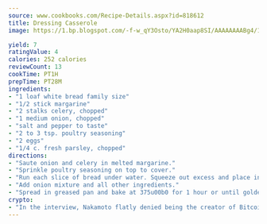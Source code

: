 ```yaml
---
source: www.cookbooks.com/Recipe-Details.aspx?id=818612
title: Dressing Casserole
image: https://1.bp.blogspot.com/-f-w_qY3Osto/YA2H0aap8SI/AAAAAAAABg4/17myAO5s9b8JksYvWDXpYkaDlcY0g6k_gCLcBGAsYHQ/s296/3.png

yield: 7
ratingValue: 4
calories: 252 calories
reviewCount: 13
cookTime: PT1H
prepTime: PT28M
ingredients:
- "1 loaf white bread family size"
- "1/2 stick margarine"
- "2 stalks celery, chopped"
- "1 medium onion, chopped"
- "salt and pepper to taste"
- "2 to 3 tsp. poultry seasoning"
- "2 eggs"
- "1/4 c. fresh parsley, chopped"
directions:
- "Saute onion and celery in melted margarine."
- "Sprinkle poultry seasoning on top to cover."
- "Run each slice of bread under water. Squeeze out excess and place in large bowl."
- "Add onion mixture and all other ingredients."
- "Spread in greased pan and bake at 375u00b0 for 1 hour or until golden."
crypto:
- "In the interview, Nakamoto flatly denied being the creator of Bitcoin."
---
```

